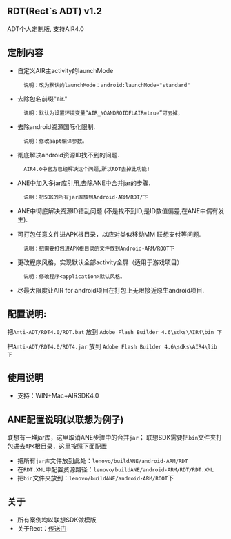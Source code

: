 ## RDT(Rect`s ADT) v1.2 ##
ADT个人定制版, 支持AIR4.0

## 定制内容 ##
* 自定义AIR主activity的launchMode

		说明：改为默认的launchMode：android:launchMode="standard"

* 去除包名前缀"air."

		说明：默认为设置环境变量“AIR_NOANDROIDFLAIR=true”可去掉，

* 去除android资源国际化限制.

		说明：修改aapt编译参数。

* 彻底解决android资源ID找不到的问题.

		AIR4.0中官方已经解决这个问题,所以RDT去掉此功能!


* ANE中加入多jar库引用,去除ANE中合并jar的步骤.

		说明：把SDK的所有jar库放到Android-ARM/RDT/下

* ANE中彻底解决资源ID错乱问题.(不是找不到ID,是ID数值偏差,在ANE中偶有发生).

* 可打包任意文件进APK根目录，以应对类似移动MM 联想支付等问题.

		说明：把需要打包进APK根目录的文件放到Android-ARM/ROOT下

* 更改程序风格，实现默认全部activity全屏（适用于游戏项目）

		说明：修改程序<application>默认风格。

* 尽最大限度让AIR for android项目在打包上无限接近原生android项目.

## 配置说明:

把`Anti-ADT/RDT4.0/RDT.bat` 放到 `Adobe Flash Builder 4.6\sdks\AIR4\bin 下`

把`Anti-ADT/RDT4.0/RDT4.jar` 放到 `Adobe Flash Builder 4.6\sdks\AIR4\lib 下`

## 使用说明
* 支持：WIN+Mac+AIRSDK4.0

## ANE配置说明(以联想为例子)
联想有一堆jar库，这里取消ANE步骤中的合并`jar`；
联想SDK需要把`bin`文件夹打包进去`APK`根目录，这里按照下面配置

* 把所有`jar库`文件放到此处：`lenovo/buildANE/android-ARM/RDT`
* 在`RDT.XML`中配置资源路径：`lenovo/buildANE/android-ARM/RDT/RDT.XML`
* 把`bin`文件夹放到：`lenovo/buildANE/android-ARM/ROOT`下 

## 关于
* 所有案例均以联想SDK做模版
* 关于Rect：[传送门](http://www.shadowkong.com)
